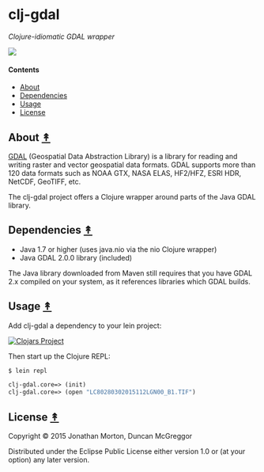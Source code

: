 # clj-gdal

*Clojure-idiomatic GDAL wrapper*

[![][clj-gdal-logo]][clj-gdal-logo-large]

[clj-gdal-logo]: resources/images/clj-gdal-LogoColor-x250.png
[clj-gdal-logo-large]: resources/images/clj-gdal-LogoColor-x1000.png


#### Contents

* [About](#about-)
* [Dependencies](#dependencies-)
* [Usage](#usage-)
* [License](#license-)


## About [&#x219F;](#contents)

[GDAL](http://www.gdal.org/) (Geospatial Data Abstraction Library) is a library
for reading and writing raster and vector geospatial data formats. GDAL
supports more than 120 data formats such as NOAA GTX, NASA ELAS, HF2/HFZ, ESRI
HDR, NetCDF, GeoTIFF, etc.

The clj-gdal project offers a Clojure wrapper around parts of the Java GDAL
library.


## Dependencies [&#x219F;](#contents)

* Java 1.7 or higher (uses java.nio via the nio Clojure wrapper)
* Java GDAL 2.0.0 library (included)

The Java library downloaded from Maven still requires that you have GDAL 2.x
compiled on your system, as it references libraries which GDAL builds.


## Usage [&#x219F;](#contents)

Add clj-gdal a dependency to your lein project:

[![Clojars Project](http://clojars.org/oubiwann/clj-gdal/latest-version.svg)](http://clojars.org/oubiwann/clj-gdal)

Then start up the Clojure REPL:

```bash
$ lein repl
```
```clojure
clj-gdal.core=> (init)
clj-gdal.core=> (open "LC80280302015112LGN00_B1.TIF")
```


## License [&#x219F;](#contents)

Copyright © 2015 Jonathan Morton, Duncan McGreggor

Distributed under the Eclipse Public License either version 1.0 or (at
your option) any later version.
